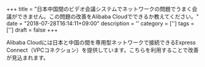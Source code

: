+++
title = "日本中国間のビデオ会議システムでネットワークの問題でうまく会議ができません。この問題の改善をAlibaba Cloudでできるか教えてください。"
date = "2018-07-28T16:14:11+09:00"
description = ''
category = ['']
tags = ['']
draft = false
+++

Alibaba Cloudには日本と中国の間を専用型ネットワークで接続できるExpress Connect（VPCコネクション）を提供しています。こちらを利用することで改善が見込まれます。
